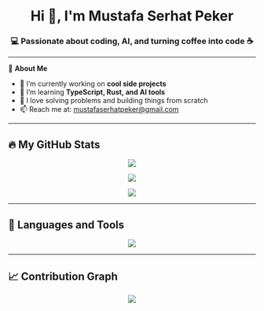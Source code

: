 <h1 align="center">Hi 👋, I'm Mustafa Serhat Peker</h1>
<h3 align="center">💻 Passionate about coding, AI, and turning coffee into code ☕</h3>

---

🌟 **About Me**

- 🔭 I’m currently working on **cool side projects**
- 🌱 I’m learning **TypeScript, Rust, and AI tools**
- 🧠 I love solving problems and building things from scratch
- 📫 Reach me at: mustafaserhatpeker@gmail.com

---

## 🔥 My GitHub Stats

<p align="center">
  <img src="https://github-profile-trophy.vercel.app/?username=Mustafaserhatpeker&theme=onestar&margin-w=10&no-frame=true" />
</p>

<p align="center">
  <img src="https://github-readme-streak-stats.herokuapp.com?user=Mustafaserhatpeker&theme=tokyonight&hide_border=true" />
</p>

<p align="center">
  <img src="https://github-readme-activity-graph.cyclic.app/graph?username=Mustafaserhatpeker&theme=tokyo-night&hide_border=true" />
</p>

---

## 🧰 Languages and Tools

<p align="center">
  <img src="https://skillicons.dev/icons?i=python,js,ts,nodejs,react,nextjs,tailwind,html,css,git,github,vscode&perline=8" />
</p>

---

## 📈 Contribution Graph

<p align="center">
  <img src="https://github-readme-activity-graph.vercel.app/graph?username=Mustafaserhatpeker&bg_color=1a1b27&color=00ffe0&line=00ffee&point=ffffff&hide_border=true" />
</p>
